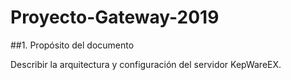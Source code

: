 # Proyecto-Gateway-2019
##1.	Propósito del documento

Describir la arquitectura y configuración del servidor KepWareEX. 

